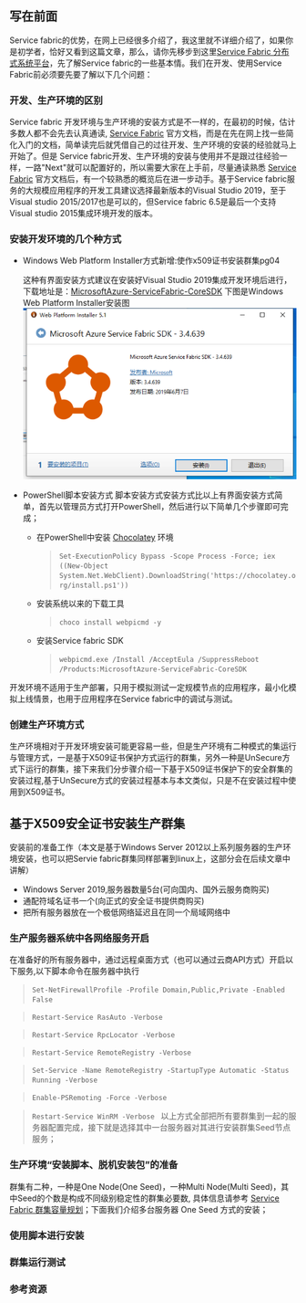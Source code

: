 ## 写在前面

Service fabric的优势，在网上已经很多介绍了，我这里就不详细介绍了，如果你是初学者，恰好又看到这篇文章，那么，请你先移步到这里[Service Fabric 分布式系统平台](https://docs.microsoft.com/zh-cn/azure/service-fabric/)，先了解Service fabric的一些基本情。我们在开发、使用Service Fabric前必须要先要了解以下几个问题：

### 开发、生产环境的区别
Service fabric 开发环境与生产环境的安装方式是不一样的，在最初的时候，估计多数人都不会先去认真通读, [Service Fabric](https://docs.microsoft.com/en-us/azure/service-fabric/ "Service Fabric Documentation") 官方文档，而是在先在网上找一些简化入门的文档，简单读完后就凭借自己的过往开发、生产环境的安装的经验就马上开始了。但是 Service fabric开发、生产环境的安装与使用并不是跟过往经验一样，一路"Next"就可以配置好的，所以需要大家在上手前，尽量通读熟悉 [Service Fabric](https://docs.microsoft.com/en-us/azure/service-fabric/ "Service Fabric Documentation") 官方文档后，有一个较熟悉的概览后在进一步动手。基于Service fabric服务的大规模应用程序的开发工具建议选择最新版本的Visual Studio 2019，至于Visual studio 2015/2017也是可以的，但Service fabric 6.5是最后一个支持Visual studio 2015集成环境开发的版本。
### 安装开发环境的几个种方式
- Windows Web Platform Installer方式新增:使作x509证书安装群集pg04

    这种有界面安装方式建议在安装好Visual Studio 2019集成开发环境后进行，下载地址是：[MicrosoftAzure-ServiceFabric-CoreSDK](https://webpihandler.azurewebsites.net/web/handlers/webpi.ashx/getinstaller/MicrosoftAzure-ServiceFabric-CoreSDK.appids "MicrosoftAzure-ServiceFabric-CoreSDK.exe")
    下图是Windows Web Platform Installer安装图
    ![Web Platform installer](_v_images/O_01.png)
- PowerShell脚本安装方式
    脚本安装方式安装方式比以上有界面安装方式简单，首先以管理员方式打开PowerShell，然后进行以下简单几个步骤即可完成；
    + 在PowerShell中安装 [Chocolatey](https://chocolatey.org/install "Installing Chocolatey") 环境
    
        >` Set-ExecutionPolicy Bypass -Scope Process -Force; iex ((New-Object System.Net.WebClient).DownloadString('https://chocolatey.org/install.ps1')) `
    + 安装系统以来的下载工具
        >` choco install webpicmd -y `
    + 安装Service fabric SDK
        >` webpicmd.exe /Install /AcceptEula /SuppressReboot /Products:MicrosoftAzure-ServiceFabric-CoreSDK `
        
开发环境不适用于生产部署，只用于模拟测试一定规模节点的应用程序，最小化模拟上线情景，也用于应用程序在Service fabric中的调试与测试。
### 创建生产环境方式
生产环境相对于开发环境安装可能更容易一些，但是生产环境有二种模式的集运行与管理方式，一是基于X509证书保护方式运行的群集，另外一种是UnSecure方式下运行的群集，接下来我们分步骤介绍一下基于X509证书保护下的安全群集的安装过程,基于UnSecure方式的安装过程基本与本文类似，只是不在安装过程中使用到X509证书。

## 基于X509安全证书安装生产群集
安装前的准备工作（本文是基于Windows Server 2012以上系列服务器的生产环境安装，也可以把Servie fabric群集同样部署到linux上，这部分会在后续文章中讲解）
- Windows Server 2019,服务器数量5台(可向国内、国外云服务商购买)
- 通配符域名证书一个(向正式的安全证书提供商购买)
- 把所有服务器放在一个极低网络延迟且在同一个局域网络中
### 生产服务器系统中各网络服务开启
在准备好的所有服务器中，通过远程桌面方式（也可以通过云商API方式）开启以下服务,以下脚本命令在服务器中执行
> ` Set-NetFirewallProfile -Profile Domain,Public,Private -Enabled False `

> ` Restart-Service RasAuto -Verbose `

> ` Restart-Service RpcLocator -Verbose `

> ` Restart-Service RemoteRegistry -Verbose `

> ` Set-Service -Name RemoteRegistry -StartupType Automatic -Status Running -Verbose `

> `Enable-PSRemoting -Force -Verbose `

> `Restart-Service WinRM -Verbose ` 
以上方式全部把所有要群集到一起的服务器配置完成，接下就是选择其中一台服务器对其进行安装群集Seed节点服务；
### 生产环境“安装脚本、脱机安装包”的准备
群集有二种，一种是One Node(One Seed)，一种Multi Node(Multi Seed)，其中Seed的个数是构成不同级别稳定性的群集必要数, 具体信息请参考 [Service Fabric 群集容量规划](https://docs.microsoft.com/en-us/azure/service-fabric/service-fabric-cluster-capacity "Service Fabric 群集容量规划")；下面我们介绍多台服务器 One Seed 方式的安装；
### 使用脚本进行安装
### 群集运行测试
### 参考资源